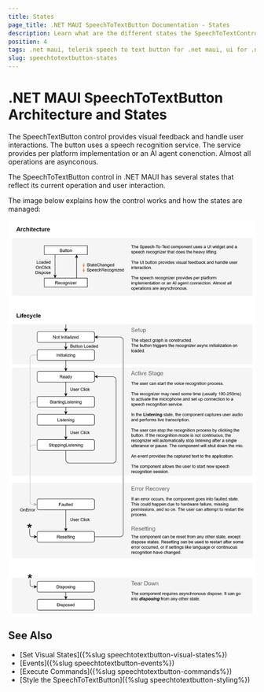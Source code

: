 ```yaml
---
title: States
page_title: .NET MAUI SpeechToTextButton Documentation - States
description: Learn what are the different states the SpeechToTextControl for .NET MAUI uses.
position: 4
tags: .net maui, telerik speech to text button for .net maui, ui for .net maui
slug: speechtotextbutton-states
---
```


# .NET MAUI SpeechToTextButton Architecture and States

The SpeechTextButton control provides visual feedback and handle user interactions. The button uses a speech recognition service. The service provides per platform implementation or an AI agent conenction. Almost all operations are asynconous.

The SpeechToTextButton control in .NET MAUI has several states that reflect its current operation and user interaction. 

The image below explains how the control works and how the states are managed: 

![.NET MAUI SpeechToTextButton States](images/speechtotext-architecture.png)

## See Also

- [Set Visual States]({%slug speechtotextbutton-visual-states%})
- [Events]({%slug speechtotextbutton-events%})
- [Execute Commands]({%slug speechtotextbutton-commands%})
- [Style the SpeechToTextButton]({%slug speechtotextbutton-styling%})